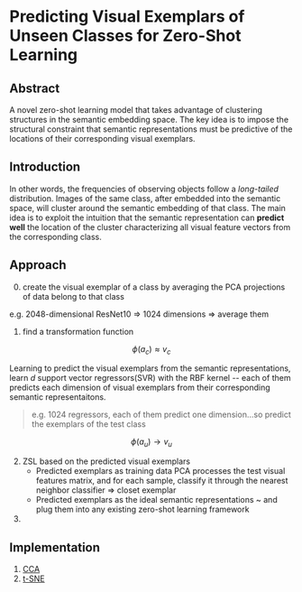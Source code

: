 # Predicting Visual Exemplars of Unseen Classes for Zero-Shot Learning
## Abstract
A novel zero-shot learning model that takes advantage of clustering structures in the semantic embedding space. The key idea is to impose the structural constraint that semantic representations must be predictive of the locations of their corresponding visual exemplars.

## Introduction
In other words, the frequencies of observing objects follow a *long-tailed* distribution.
Images of the same class, after embedded into the semantic space, will cluster around the semantic embedding of that class.
The main idea is to exploit the intuition that the semantic representation can **predict well** the location of the cluster characterizing all visual feature vectors from the corresponding class.

## Approach
0. create the visual exemplar of a class by averaging the PCA projections of data belong to that class

e.g. 2048-dimensional ResNet10 => 1024 dimensions => average them 

1. find a transformation function

$$ \phi (a_c) \approx v_c $$

Learning to predict the visual exemplars from the semantic representations, learn *d* support vector regressors(SVR) with the RBF kernel -- each of them predicts each dimension of visual exemplars from their corresponding semantic representaitons.

> e.g. 1024 regressors, each of them predict one dimension...so predict the exemplars of the test class

$$\phi (a_u) \to v_u$$

2. ZSL based on the predicted visual exemplars
    - Predicted exemplars as training data
        PCA processes the test visual features matrix, and for each sample, classify it through the nearest neighbor classifier => closet exemplar
    - Predicted exemplars as the ideal semantic representations
        ~ and plug them into any existing zero-shot learning framework
3. 

## Implementation

1. [CCA](https://scikit-learn.org/stable/modules/cross_decomposition.html)
2. [t-SNE](https://scikit-learn.org/stable/modules/generated/sklearn.manifold.TSNE.html)